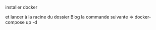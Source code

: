 installer docker

et lancer à la racine du dossier Blog la commande suivante => docker-compose up -d

